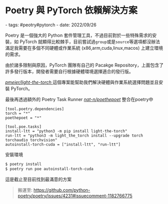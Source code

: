 # Poetry 與 PyTorch 依賴解決方案

<document-info>
- tags: #peotry#pytorch
- date: 2022/09/26
</document-info>

Poetry 是一個強大的 Python 套件管理工具，不過目前對於一些特殊需求的安裝，如 PyTorch 就顯得比較棘手，目前嘗試過`group`或是`source`等選項都沒辦法滿足我需要在多個不同硬體或作業系統 (x86,arm,cuda,linux,macos) 上建立環境的需求。

由於諸多限制與原因，PyTorch 團隊有自己的 Pacakge Repository，上面包含了許多發行版本，開發者需要自行根據硬體環境選擇適合的發行版。 

[<i> pmeier/light-the-torch </i>](https://github.com/pmeier/light-the-torch) 這個專案能幫助我們解決硬體與作業系統選擇問題並且安裝 PyTorch。

最後再透過額外的 Poetry Task Runner [<i>nat-n/poethepoet</i>](https://github.com/nat-n/poethepoet) 整合在poetry中

```
[tool.poetry.dependencies]
torch = "*"
poethepoet = "*"

[tool.poe.tasks]
install-ltt = "python3 -m pip install light-the-torch"
run-ltt = "python3 -m light_the_torch install --upgrade torch torchaudio torchvision"
autoinstall-torch-cuda = ["install-ltt", "run-ltt"]
```

安裝環境

```bash
$ poetry install
$ poetry run poe autoinstall-torch-cuda
```

這是截止至目前找到最滿意的方案
> 搬運至: https://github.com/python-poetry/poetry/issues/4231#issuecomment-1182766775
